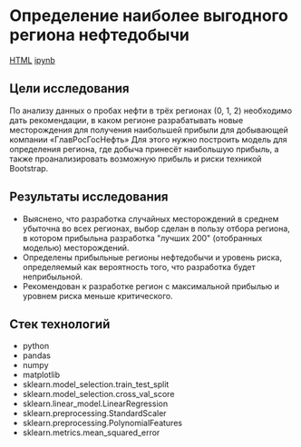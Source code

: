 # Определение наиболее выгодного региона нефтедобычи

[HTML](https://github.com/burooom/ml_projects/tree/main/Yandex.Practicum_projects/Oil_extraction/Oil_extraction.html)     [ipynb](https://github.com/burooom/ml_projects/tree/main/Yandex.Practicum_projects/Oil_extraction/Oil_extraction.ipynb)

## Цели исследования
По анализу данных о пробах нефти в трёх регионах (0, 1, 2) необходимо дать рекомендации, в каком регионе разрабатывать новые месторождения для получения наибольшей прибыли для добывающей компании «ГлавРосГосНефть»
Для этого нужно построить модель для определения региона, где добыча принесёт наибольшую прибыль, а также проанализировать возможную прибыль и риски техникой Bootstrap.

## Результаты исследования

- Выяснено, что разработка случайных месторождений в среднем убыточна во всех регионах, выбор сделан в пользу отбора региона, в котором прибыльна разработка "лучших 200" (отобранных моделью) месторождений.
- Определены прибыльные регионы нефтедобычи и уровень риска, определяемый как вероятность того, что разработка будет неприбыльной.
- Рекомендован к разработке регион с максимальной прибылью и уровнем риска меньше критического.

## Стек технологий
- python
- pandas
- numpy
- matplotlib
- sklearn.model_selection.train_test_split
- sklearn.model_selection.cross_val_score
- sklearn.linear_model.LinearRegression
- sklearn.preprocessing.StandardScaler
- sklearn.preprocessing.PolynomialFeatures
- sklearn.metrics.mean_squared_error
